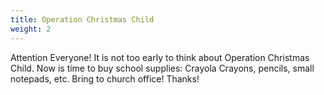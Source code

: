 ```yaml
---
title: Operation Christmas Child
weight: 2
---
```


Attention Everyone! It is not too early to think about Operation Christmas Child. Now is time to buy school supplies: Crayola Crayons, pencils, small notepads, etc. Bring to church office! Thanks!